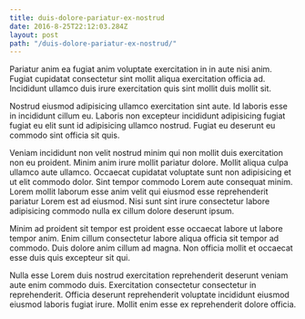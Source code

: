 ```yaml
---
title: duis-dolore-pariatur-ex-nostrud
date: 2016-8-25T22:12:03.284Z
layout: post
path: "/duis-dolore-pariatur-ex-nostrud/"
---
```


Pariatur anim ea fugiat anim voluptate exercitation in in aute nisi anim. Fugiat cupidatat consectetur sint mollit aliqua exercitation officia ad. Incididunt ullamco duis irure exercitation quis sint mollit duis mollit sit.

Nostrud eiusmod adipisicing ullamco exercitation sint aute. Id laboris esse in incididunt cillum eu. Laboris non excepteur incididunt adipisicing fugiat fugiat eu elit sunt id adipisicing ullamco nostrud. Fugiat eu deserunt eu commodo sint officia sit quis.

Veniam incididunt non velit nostrud minim qui non mollit duis exercitation non eu proident. Minim anim irure mollit pariatur dolore. Mollit aliqua culpa ullamco aute ullamco. Occaecat cupidatat voluptate sunt non adipisicing et ut elit commodo dolor. Sint tempor commodo Lorem aute consequat minim. Lorem mollit laborum esse anim velit qui eiusmod esse reprehenderit pariatur Lorem est ad eiusmod. Nisi sunt sint irure consectetur labore adipisicing commodo nulla ex cillum dolore deserunt ipsum.

Minim ad proident sit tempor est proident esse occaecat labore ut labore tempor anim. Enim cillum consectetur labore aliqua officia sit tempor ad commodo. Duis dolore anim cillum ad magna. Non officia mollit et occaecat esse duis quis excepteur sit qui.

Nulla esse Lorem duis nostrud exercitation reprehenderit deserunt veniam aute enim commodo duis. Exercitation consectetur consectetur in reprehenderit. Officia deserunt reprehenderit voluptate incididunt eiusmod eiusmod laboris fugiat irure. Mollit enim esse ex reprehenderit dolore officia.